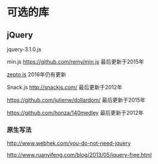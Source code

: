 # 可选的库

## jQuery

jquery-3.1.0.js  

min.js  https://github.com/remy/min.js   最后更新于2015年

[zepto.js](http://zeptojs.com/)   2016年仍有更新

Snack.js   http://snackjs.com/    最后更新于2012年

https://github.com/julienw/dollardom/   最后更新于2015年

https://github.com/honza/140medley   最后更新于2012年



### 原生写法

http://www.webhek.com/you-do-not-need-jquery 

http://www.ruanyifeng.com/blog/2013/05/jquery-free.html





